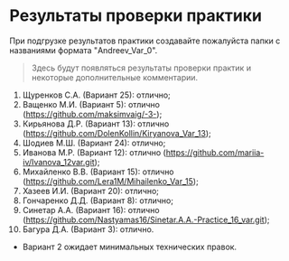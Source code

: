 # Результаты проверки практики
При подгрузке результатов практики создавайте пожалуйста папки с названиями формата "Andreev_Var_0".
> Здесь будут появляться результаты проверки практик и некоторые дополнительные комментарии. 

1. Щуренков С.А. (Вариант 25): отлично;
2. Ващенко М.И. (Вариант 5): отлично (https://github.com/maksimvaig/-3-);
3. Кирьянова Д.Р. (Вариант 13): отлично (https://github.com/DolenKollin/Kiryanova_Var_13);
4. Шодиев М.Ш. (Вариант 24): отлично;
5. Иванова М.Р. (Вариант 12): отлично (https://github.com/mariia-iv/Ivanova_12var.git);
6. Михайленко В.В. (Вариант 15): отлично (https://github.com/Lera1M/Mihailenko_Var_15);
7. Хазеев И.И. (Вариант 20): отлично;
8. Гончаренко Д.Д. (Вариант 8): отлично;
9. Синетар А.А. (Вариант 16): отлично (https://github.com/Nastyamas16/Sinetar.A.A.-Practice_16_var.git);
10. Багура Д.А. (Вариант 3): отлично.
+ Вариант 2 ожидает минимальных технических правок.
